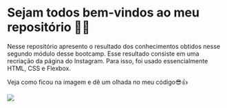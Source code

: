 # Sejam todos bem-vindos ao meu repositório 👨‍💻

Nesse repositório apresento o resultado dos conhecimentos obtidos nesse segundo módulo desse bootcamp. Esse resultado consiste em uma recriação da página do Instagram. Para isso, foi usado essencialmente HTML, CSS e Flexbox. 


Veja como ficou na imagem e dê um olhada no meu código😎👍 

<div align-"center">
<img src="https://user-images.githubusercontent.com/66226187/180329732-a4c40ab7-b4bf-481f-a091-fe987ee4fa48.png"
</div>
